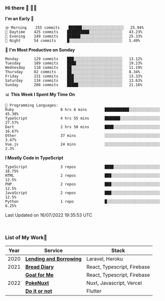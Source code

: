 ### Hi there 👋 🧑‍💻



<!--START_SECTION:waka-->
**I'm an Early 🐤** 

```text
🌞 Morning    255 commits    ██████░░░░░░░░░░░░░░░░░░░   25.94% 
🌆 Daytime    425 commits    ██████████░░░░░░░░░░░░░░░   43.23% 
🌃 Evening    249 commits    ██████░░░░░░░░░░░░░░░░░░░   25.33% 
🌙 Night      54 commits     █░░░░░░░░░░░░░░░░░░░░░░░░   5.49%

```
📅 **I'm Most Productive on Sunday** 

```text
Monday       129 commits    ███░░░░░░░░░░░░░░░░░░░░░░   13.12% 
Tuesday      189 commits    ████░░░░░░░░░░░░░░░░░░░░░   19.23% 
Wednesday    110 commits    ██░░░░░░░░░░░░░░░░░░░░░░░   11.19% 
Thursday     82 commits     ██░░░░░░░░░░░░░░░░░░░░░░░   8.34% 
Friday       131 commits    ███░░░░░░░░░░░░░░░░░░░░░░   13.33% 
Saturday     134 commits    ███░░░░░░░░░░░░░░░░░░░░░░   13.63% 
Sunday       208 commits    █████░░░░░░░░░░░░░░░░░░░░   21.16%

```


📊 **This Week I Spent My Time On** 

```text
💬 Programming Languages: 
Ruby                     8 hrs 6 mins        ███████████░░░░░░░░░░░░░░   45.38% 
TypeScript               4 hrs 55 mins       ███████░░░░░░░░░░░░░░░░░░   27.57% 
Dart                     2 hrs 58 mins       ████░░░░░░░░░░░░░░░░░░░░░   16.67% 
Other                    37 mins             ░░░░░░░░░░░░░░░░░░░░░░░░░   3.47% 
Vue.js                   24 mins             ░░░░░░░░░░░░░░░░░░░░░░░░░   2.3%

```

**I Mostly Code in TypeScript** 

```text
TypeScript               3 repos             ████░░░░░░░░░░░░░░░░░░░░░   18.75% 
HTML                     2 repos             ███░░░░░░░░░░░░░░░░░░░░░░   12.5% 
PHP                      2 repos             ███░░░░░░░░░░░░░░░░░░░░░░   12.5% 
JavaScript               2 repos             ███░░░░░░░░░░░░░░░░░░░░░░   12.5% 
Python                   1 repo              █░░░░░░░░░░░░░░░░░░░░░░░░   6.25%

```



 Last Updated on 16/07/2022 19:35:53 UTC
<!--END_SECTION:waka-->


<br />

### List of My Work🚀

| Year | Service | Stack |
|--|--|--|
| 2020 | [**Lending and Borrowing**](https://lending-and-borrowing.herokuapp.com/) | Laravel, Heroku |
| 2021 | [**Bread Diary**](https://bread-diary-web.web.app/) | React, Typescript, Firebase |
|  | [**Goal for Me**](https://goal-for-me.web.app/) | React, Typescript, Firebase |
| 2022 | [**PokeNuxt**](https://pokenuxt.vercel.app/) | Nuxt, Javascript, Vercel |
|  | [**Do it or not**](https://apps.apple.com/jp/app/do-it-or-not/id1613818865) | Flutter |